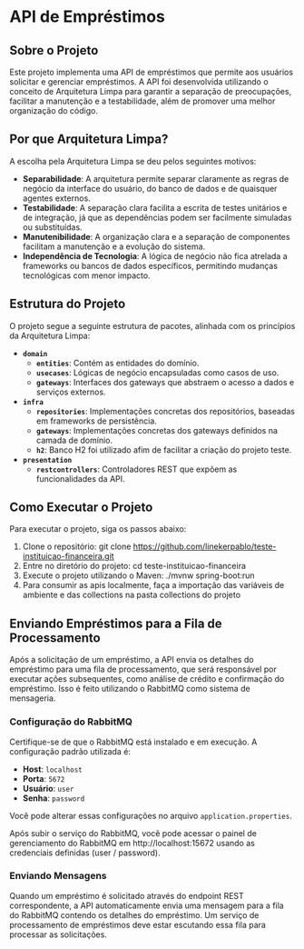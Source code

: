 # API de Empréstimos

## Sobre o Projeto

Este projeto implementa uma API de empréstimos que permite aos usuários solicitar e gerenciar empréstimos. A API foi desenvolvida utilizando o conceito de Arquitetura Limpa para garantir a separação de preocupações, facilitar a manutenção e a testabilidade, além de promover uma melhor organização do código.

## Por que Arquitetura Limpa?

A escolha pela Arquitetura Limpa se deu pelos seguintes motivos:

- **Separabilidade**: A arquitetura permite separar claramente as regras de negócio da interface do usuário, do banco de dados e de quaisquer agentes externos.
- **Testabilidade**: A separação clara facilita a escrita de testes unitários e de integração, já que as dependências podem ser facilmente simuladas ou substituídas.
- **Manutenibilidade**: A organização clara e a separação de componentes facilitam a manutenção e a evolução do sistema.
- **Independência de Tecnologia**: A lógica de negócio não fica atrelada a frameworks ou bancos de dados específicos, permitindo mudanças tecnológicas com menor impacto.

## Estrutura do Projeto

O projeto segue a seguinte estrutura de pacotes, alinhada com os princípios da Arquitetura Limpa:

- **`domain`**
    - **`entities`**: Contém as entidades do domínio.
    - **`usecases`**: Lógicas de negócio encapsuladas como casos de uso.
    - **`gateways`**: Interfaces dos gateways que abstraem o acesso a dados e serviços externos.
- **`infra`**
    - **`repositories`**: Implementações concretas dos repositórios, baseadas em frameworks de persistência.
    - **`gateways`**: Implementações concretas dos gateways definidos na camada de domínio.
    - **`h2`**: Banco H2 foi utilizado afim de facilitar a criação do projeto teste.
- **`presentation`**
    - **`restcontrollers`**: Controladores REST que expõem as funcionalidades da API.

## Como Executar o Projeto

Para executar o projeto, siga os passos abaixo:

1. Clone o repositório:
   git clone https://github.com/linekerpablo/teste-instituicao-financeira.git
2. Entre no diretório do projeto:
   cd teste-instituicao-financeira
3. Execute o projeto utilizando o Maven:
   ./mvnw spring-boot:run
4. Para consumir as apis localmente, faça a importação das variáveis de ambiente e das collections na pasta collections do projeto

## Enviando Empréstimos para a Fila de Processamento

Após a solicitação de um empréstimo, a API envia os detalhes do empréstimo para uma fila de processamento, que será responsável por executar ações subsequentes, como análise de crédito e confirmação do empréstimo. Isso é feito utilizando o RabbitMQ como sistema de mensageria.

### Configuração do RabbitMQ

Certifique-se de que o RabbitMQ está instalado e em execução. A configuração padrão utilizada é:

- **Host**: `localhost`
- **Porta**: `5672`
- **Usuário**: `user`
- **Senha**: `password`

Você pode alterar essas configurações no arquivo `application.properties`.

Após subir o serviço do RabbitMQ, você pode acessar o painel de gerenciamento do RabbitMQ em http://localhost:15672 usando as credenciais definidas (user / password).

### Enviando Mensagens

Quando um empréstimo é solicitado através do endpoint REST correspondente, a API automaticamente envia uma mensagem para a fila do RabbitMQ contendo os detalhes do empréstimo. Um serviço de processamento de empréstimos deve estar escutando essa fila para processar as solicitações.